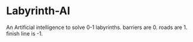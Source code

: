 # Labyrinth-AI
An Artificial intelligence to solve 0-1 labyrinths.
barriers are 0.
roads are 1.
finish line is -1.
